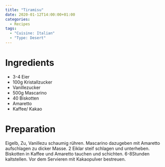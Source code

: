 ```yaml
---
title: "Tiramisu"
date: 2020-01-12T14:00:00+01:00
categories:
  - Recipes
tags:
  - "Cuisine: Italian"
  - "Type: Desert"
---
```


# Ingredients

* 3-4 Eier
* 100g Kristallzucker
* Vanillezucker
* 500g Mascarino
* 40 Biskotten
* Amaretto
* Kaffee/ Kakao

# Preparation

Eigelb, Zu, Vanillezu schaumig rühren. Mascarino dazugeben mit Amaretto aufschlagen zu dicker Masse. 2 Eiklar steif schlagen und unterheben. Biskotten in Kaffee und Amaretto tauchen und schichten. 6-8Stunden kaltstellen. Vor dem Servieren mit Kakaopulver bestreuen.
